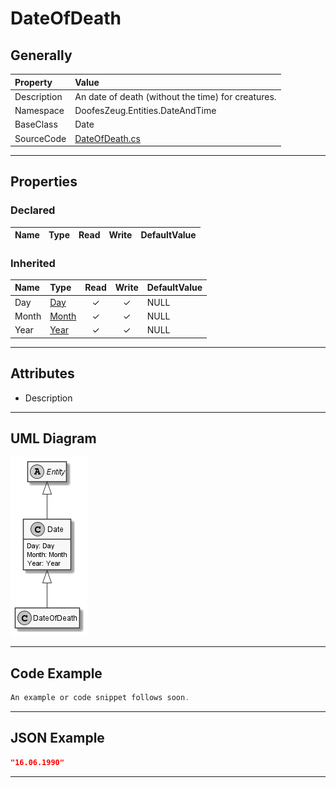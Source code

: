 ﻿# DateOfDeath

## Generally

|Property|Value|
|:-|:-|
|Description|An date of death (without the time) for creatures.|
|Namespace|DoofesZeug.Entities.DateAndTime|
|BaseClass|Date|
|SourceCode|[DateOfDeath.cs](../../../../DoofesZeug.Library/Src/Entities/DateAndTime/DateOfDeath.cs)|

---

## Properties

### Declared

|Name|Type|Read|Write|DefaultValue|
|:---|:---|:--:|:---:|:-----------|

### Inherited

|Name|Type|Read|Write|DefaultValue|
|:---|:---|:--:|:---:|:-----------|
|Day|[Day](../../Entities/DoofesZeug.Entities.DateAndTime.Part.Date/Day.md)|&#x2713;|&#x2713;|NULL|
|Month|[Month](../../Entities/DoofesZeug.Entities.DateAndTime.Part.Date/Month.md)|&#x2713;|&#x2713;|NULL|
|Year|[Year](../../Entities/DoofesZeug.Entities.DateAndTime.Part.Date/Year.md)|&#x2713;|&#x2713;|NULL|

---

## Attributes

- Description

---

## UML Diagram

![DateOfDeath.png](./DateOfDeath.png "DateOfDeath")

---

## Code Example

```cs
An example or code snippet follows soon.
```

---

## JSON Example

```json
"16.06.1990"
```

---

